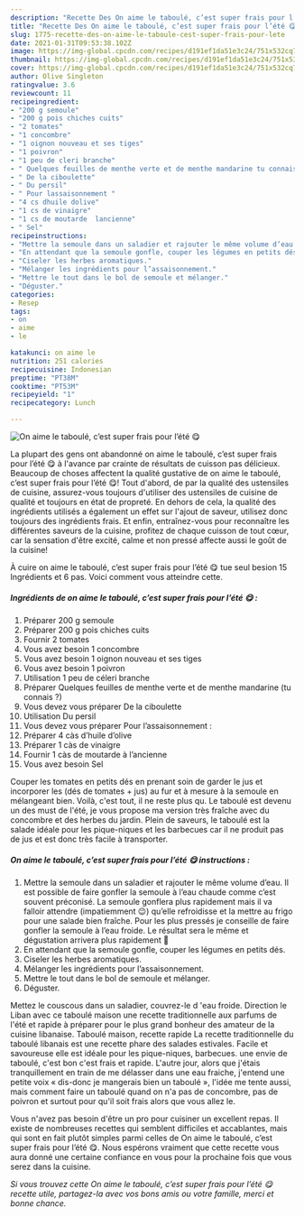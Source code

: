 ```yaml
---
description: "Recette Des On aime le taboulé, c’est super frais pour l’été 😋"
title: "Recette Des On aime le taboulé, c’est super frais pour l’été 😋"
slug: 1775-recette-des-on-aime-le-taboule-cest-super-frais-pour-lete
date: 2021-01-31T09:53:38.102Z
image: https://img-global.cpcdn.com/recipes/d191ef1da51e3c24/751x532cq70/on-aime-le-taboule-cest-super-frais-pour-lete-😋-photo-principale-de-la-recette.jpg
thumbnail: https://img-global.cpcdn.com/recipes/d191ef1da51e3c24/751x532cq70/on-aime-le-taboule-cest-super-frais-pour-lete-😋-photo-principale-de-la-recette.jpg
cover: https://img-global.cpcdn.com/recipes/d191ef1da51e3c24/751x532cq70/on-aime-le-taboule-cest-super-frais-pour-lete-😋-photo-principale-de-la-recette.jpg
author: Olive Singleton
ratingvalue: 3.6
reviewcount: 11
recipeingredient:
- "200 g semoule"
- "200 g pois chiches cuits"
- "2 tomates"
- "1 concombre"
- "1 oignon nouveau et ses tiges"
- "1 poivron"
- "1 peu de cleri branche"
- " Quelques feuilles de menthe verte et de menthe mandarine tu connais "
- " De la ciboulette"
- " Du persil"
- " Pour lassaisonnement "
- "4 cs dhuile dolive"
- "1 cs de vinaigre"
- "1 cs de moutarde  lancienne"
- " Sel"
recipeinstructions:
- "Mettre la semoule dans un saladier et rajouter le même volume d’eau. Il est possible de faire gonfler la semoule à l’eau chaude comme c’est souvent préconisé. La semoule gonflera plus rapidement mais il va falloir attendre (impatiemment 😉) qu’elle refroidisse et la mettre au frigo pour une salade bien fraîche. Pour les plus pressés je conseille de faire gonfler la semoule à l’eau froide. Le résultat sera le même et dégustation arrivera plus rapidement 🤪"
- "En attendant que la semoule gonfle, couper les légumes en petits dés."
- "Ciseler les herbes aromatiques."
- "Mélanger les ingrédients pour l’assaisonnement."
- "Mettre le tout dans le bol de semoule et mélanger."
- "Déguster."
categories:
- Resep
tags:
- on
- aime
- le

katakunci: on aime le 
nutrition: 251 calories
recipecuisine: Indonesian
preptime: "PT38M"
cooktime: "PT53M"
recipeyield: "1"
recipecategory: Lunch

---
```



![On aime le taboulé, c’est super frais pour l’été 😋](https://img-global.cpcdn.com/recipes/d191ef1da51e3c24/751x532cq70/on-aime-le-taboule-cest-super-frais-pour-lete-😋-photo-principale-de-la-recette.jpg)

La plupart des gens ont abandonné on aime le taboulé, c’est super frais pour l’été 😋 à l'avance par crainte de résultats de cuisson pas délicieux. Beaucoup de choses affectent la qualité gustative de on aime le taboulé, c’est super frais pour l’été 😋! Tout d'abord, de par la qualité des ustensiles de cuisine, assurez-vous toujours d'utiliser des ustensiles de cuisine de qualité et toujours en état de propreté. En dehors de cela, la qualité des ingrédients utilisés a également un effet sur l'ajout de saveur, utilisez donc toujours des ingrédients frais. Et enfin, entraînez-vous pour reconnaître les différentes saveurs de la cuisine, profitez de chaque cuisson de tout cœur, car la sensation d'être excité, calme et non pressé affecte aussi le goût de la cuisine!

<!--inarticleads1-->

À cuire on aime le taboulé, c’est super frais pour l’été 😋 tue seul besion 15 Ingrédients et 6 pas. Voici comment vous atteindre cette.

##### Ingrédients de on aime le taboulé, c’est super frais pour l’été 😋 :

1. Préparer 200 g semoule
1. Préparer 200 g pois chiches cuits
1. Fournir 2 tomates
1. Vous avez besoin 1 concombre
1. Vous avez besoin 1 oignon nouveau et ses tiges
1. Vous avez besoin 1 poivron
1. Utilisation 1 peu de céleri branche
1. Préparer  Quelques feuilles de menthe verte et de menthe mandarine (tu connais ?)
1. Vous devez vous préparer  De la ciboulette
1. Utilisation  Du persil
1. Vous devez vous préparer  Pour l’assaisonnement :
1. Préparer 4 càs d’huile d’olive
1. Préparer 1 càs de vinaigre
1. Fournir 1 càs de moutarde à l’ancienne
1. Vous avez besoin  Sel


Couper les tomates en petits dés en prenant soin de garder le jus et incorporer les (dés de tomates + jus) au fur et à mesure à la semoule en mélangeant bien. Voilà, c&#39;est tout, il ne reste plus qu. Le taboulé est devenu un des must de l&#39;été, je vous propose ma version très fraîche avec du concombre et des herbes du jardin. Plein de saveurs, le taboulé est la salade idéale pour les pique-niques et les barbecues car il ne produit pas de jus et est donc très facile à transporter. 

<!--inarticleads2-->

##### On aime le taboulé, c’est super frais pour l’été 😋 instructions :

1. Mettre la semoule dans un saladier et rajouter le même volume d’eau. Il est possible de faire gonfler la semoule à l’eau chaude comme c’est souvent préconisé. La semoule gonflera plus rapidement mais il va falloir attendre (impatiemment 😉) qu’elle refroidisse et la mettre au frigo pour une salade bien fraîche. Pour les plus pressés je conseille de faire gonfler la semoule à l’eau froide. Le résultat sera le même et dégustation arrivera plus rapidement 🤪
1. En attendant que la semoule gonfle, couper les légumes en petits dés.
1. Ciseler les herbes aromatiques.
1. Mélanger les ingrédients pour l’assaisonnement.
1. Mettre le tout dans le bol de semoule et mélanger.
1. Déguster.


Mettez le couscous dans un saladier, couvrez-le d &#39;eau froide. Direction le Liban avec ce taboulé maison une recette traditionnelle aux parfums de l&#39;été et rapide à préparer pour le plus grand bonheur des amateur de la cuisine libanaise. Taboulé maison, recette rapide La recette traditionnelle du taboulé libanais est une recette phare des salades estivales. Facile et savoureuse elle est idéale pour les pique-niques, barbecues. une envie de taboulé, c&#39;est bon c&#39;est frais et rapide. L&#39;autre jour, alors que j&#39;étais tranquillement en train de me délasser dans une eau fraiche, j&#39;entend une petite voix « dis-donc je mangerais bien un taboulé », l&#39;idée me tente aussi, mais comment faire un taboulé quand on n&#39;a pas de concombre, pas de poivron et surtout pour qu&#39;il soit frais alors que vous allez le. 

<!--inarticleads1-->

<p>
Vous n'avez pas besoin d'être un pro pour cuisiner un excellent repas. Il existe de nombreuses recettes qui semblent difficiles et accablantes, mais qui sont en fait plutôt simples parmi celles de On aime le taboulé, c’est super frais pour l’été 😋. Nous espérons vraiment que cette recette vous aura donné une certaine confiance en vous pour la prochaine fois que vous serez dans la cuisine.
</p>

<p>
<i>Si vous trouvez cette On aime le taboulé, c’est super frais pour l’été 😋 recette utile, partagez-la avec vos bons amis ou votre famille, merci et bonne chance.</i>
</p>
